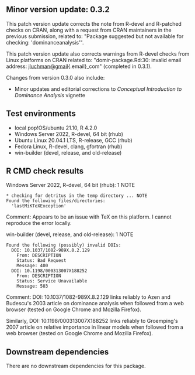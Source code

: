 ## Minor version update: 0.3.2

This patch version update corrects the note from R-devel and R-patched checks on CRAN, along with a request from CRAN maintainers in the previous submission, related to: "Package suggested but not available for checking: 'dominanceanalysis'".

This patch version update also corrects warnings from R-devel checks from Linux platforms on CRAN related to: "domir-package.Rd:30: invalid email address: [jluchman\@gmail](mailto:jluchman@gmail){.email}\_com" (completed in 0.3.1).

Changes from version 0.3.0 also include:

-   Minor updates and editorial corrections to *Conceptual Introduction to Dominance Analysis* vignette

## Test environments

-   local pop!OS/ubuntu 21.10, R 4.2.0
-   Windows Server 2022, R-devel, 64 bit (rhub)
-   Ubuntu Linux 20.04.1 LTS, R-release, GCC (rhub)
-   Fedora Linux, R-devel, clang, gfortran (rhub)
-   win-builder (devel, release, and old-release)

## R CMD check results

Windows Server 2022, R-devel, 64 bit (rhub): 1 NOTE

    * checking for detritus in the temp directory ... NOTE
    Found the following files/directories:
      'lastMiKTeXException'

Comment: Appears to be an issue with TeX on this platform. I cannot reproduce the error locally.

win-builder (devel, release, and old-release): 1 NOTE

    Found the following (possibly) invalid DOIs:
      DOI: 10.1037/1082-989X.8.2.129
        From: DESCRIPTION
        Status: Bad Request
        Message: 400
      DOI: 10.1198/000313007X188252
        From: DESCRIPTION
        Status: Service Unavailable
        Message: 503

Comment: DOI: 10.1037/1082-989X.8.2.129 links reliably to Azen and Budescu's 2003 article on dominance analysis when followed from a web browser (tested on Google Chrome and Mozilla Firefox).

Similarly, DOI: 10.1198/000313007X188252 links reliably to Groemping's 2007 article on relative importance in linear models when followed from a web browser (tested on Google Chrome and Mozilla Firefox).

## Downstream dependencies

There are no downstream dependencies for this package.
